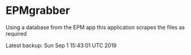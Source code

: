 # EPMgrabber
Using a database from the EPM app this application scrapes the files as required


Latest backup: Sun Sep 1 15:43:01 UTC 2019
